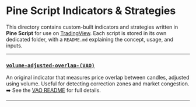 
# Pine Script Indicators & Strategies

This directory contains custom-built indicators and strategies written in **Pine Script** for use on [TradingView](https://www.tradingview.com/). Each script is stored in its own dedicated folder, with a `README.md` explaining the concept, usage, and inputs.

---

### [`volume-adjusted-overlap-(VAO)`](./volume-adjusted-overlap-(VAO)/)
An original indicator that measures price overlap between candles, adjusted using volume. Useful for detecting correction zones and market congestion.  
➡️ See the [VAO README](./volume-adjusted-overlap-(VAO)/README.md) for full details.

---
